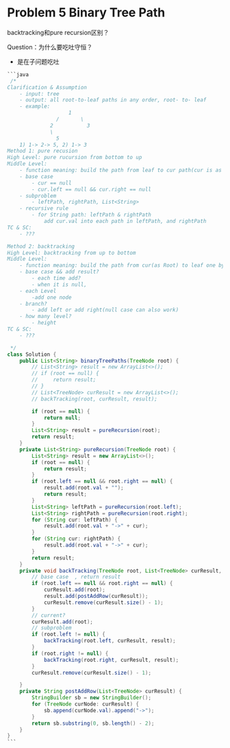 # Problem 5 Binary Tree Path





backtracking和pure recursion区别？



Question：为什么要吃吐守恒？

* 是在子问题吃吐



````java
```java
 /*
Clarification & Assumption
    - input: tree
    - output: all root-to-leaf paths in any order, root- to- leaf
    - example:
                    1
                /       \
              2           3
              \
                5
    1) 1-> 2-> 5, 2) 1-> 3
Method 1: pure recusion
High Level: pure rucursion from bottom to up
Middle Level:
    - function meaning: build the path from leaf to cur path(cur is as root)
    - base case
        - cur == null
        - cur.left == null && cur.right == null
    - subproblem
        - leftPath, rightPath, List<String>
    - recursive rule
        - for String path: leftPath & rightPath
            add cur.val into each path in leftPath, and rightPath
TC & SC:
    - ???

Method 2: backtracking
High Level: backtracking from up to bottom
Middle Level:
    - function meaning: build the path from cur(as Root) to leaf one by one
    - base case && add result?
        - each time add?
        - when it is null, 
    - each Level
        -add one node
    - branch?
        - add left or add right(null case can also work)
    - how many level? 
        - height
TC & SC:
    - ???

 */
class Solution {
    public List<String> binaryTreePaths(TreeNode root) {
        // List<String> result = new ArrayList<>();
        // if (root == null) {
        //     return result;
        // }
        // List<TreeNode> curResult = new ArrayList<>();
        // backTracking(root, curResult, result);

        if (root == null) {
            return null;
        }
        List<String> result = pureRecursion(root);
        return result;
    }
    private List<String> pureRecursion(TreeNode root) {
        List<String> result = new ArrayList<>();
        if (root == null) {
            return result;
        }
        if (root.left == null && root.right == null) {
            result.add(root.val + "");
            return result;
        }
        List<String> leftPath = pureRecursion(root.left);
        List<String> rightPath = pureRecursion(root.right);
        for (String cur: leftPath) {
            result.add(root.val + "->" + cur);
        }
        for (String cur: rightPath) {
            result.add(root.val + "->" + cur);
        }
        return result;
    }
    private void backTracking(TreeNode root, List<TreeNode> curResult, List<String> result) {
        // base case  , return result
        if (root.left == null && root.right == null) {
            curResult.add(root);
            result.add(postAddRow(curResult));
            curResult.remove(curResult.size() - 1);
        }
        // current?
        curResult.add(root);
        // subproblem
        if (root.left != null) {
            backTracking(root.left, curResult, result);
        }
        if (root.right != null) {
            backTracking(root.right, curResult, result);
        }
        curResult.remove(curResult.size() - 1);

    }
    private String postAddRow(List<TreeNode> curResult) {
        StringBuilder sb = new StringBuilder();
        for (TreeNode curNode: curResult) {
            sb.append(curNode.val).append("->");
        }
        return sb.substring(0, sb.length() - 2);
    }
}
```
````
